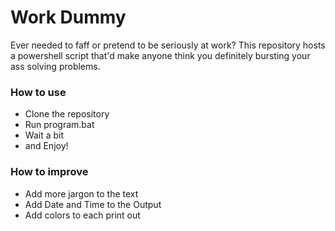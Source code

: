 # Work Dummy

Ever needed to faff or pretend to be seriously at work? This repository hosts a powershell script that'd make anyone think you definitely bursting your ass solving problems.

### How to use

- Clone the repository
- Run program.bat
- Wait a bit
- and Enjoy!

### How to improve

- Add more jargon to the text
- Add Date and Time to the Output
- Add colors to each print out
